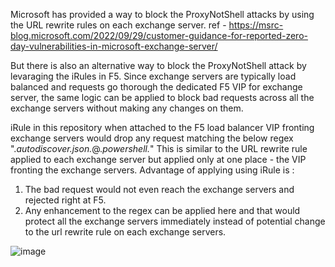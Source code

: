  Microsoft has provided a way to block the ProxyNotShell attacks by using the URL rewrite rules on each exchange server.
 ref - https://msrc-blog.microsoft.com/2022/09/29/customer-guidance-for-reported-zero-day-vulnerabilities-in-microsoft-exchange-server/
 
 But there is also an alternative way to block the ProxyNotShell attack by levaraging the iRules in F5.
 Since exchange servers are typically load balanced and requests go thorough the dedicated F5 VIP for exchange server, the same logic can be applied to block bad requests across all the exchange servers without making any changes on them.
 
 iRule in this repository when attached to the F5 load balancer VIP fronting exchange servers would drop any request matching the below regex ".*autodiscover\.json.*\@.*powershell.*"
 This is similar to the URL rewrite rule applied to each exchange server but applied only at one place - the VIP fronting the exchange servers.
 Advantage of applying using iRule is :
 1) The bad request would not even reach the exchange servers and rejected right at F5.
 2) Any enhancement to the regex can be applied here and that would protect all the exchange servers immediately 
 instead of potential change to the  url rewrite rule on each exchange servers.


![image](https://user-images.githubusercontent.com/1037523/193436834-3d8c4990-5e04-4421-957b-4787f479be31.png)

